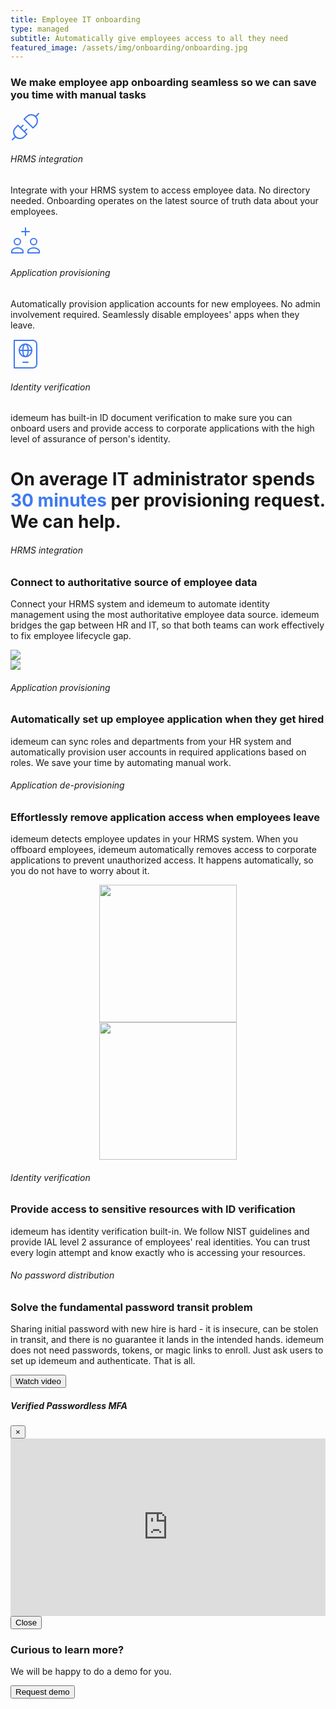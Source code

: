 ```yaml
---
title: Employee IT onboarding
type: managed
subtitle: Automatically give employees access to all they need
featured_image: /assets/img/onboarding/onboarding.jpg
---
```


<!-- opening -->
<div class="section">
  <div class="container">
    <div class="row mb-5">
      <div class="col-lg-12 mx-auto text-center">
		<h3 class="display-3">We make employee app onboarding seamless so we can save you time with manual tasks</h3>
       </div>
    </div>
    <div class="row text-left">
            <div class="col-md-4">
              <div class="info" style="text-align: left;">
                <div class="icon">
                  <svg xmlns="http://www.w3.org/2000/svg" width="48" height="48" viewBox="0 0 48 48"><title>plug-2</title><g stroke-linecap="round" stroke-linejoin="round" stroke-width="2" fill="none" stroke="#3e79f1"><line x1="3" y1="45" x2="7.929" y2="40.071"></line><path d="M11.929,21.929l-4,4A10,10,0,0,0,22.071,40.071l4-4Z"></path><line x1="45" y1="3" x2="40.071" y2="7.929" stroke="#3e79f1"></line><path d="M36.071,26.071l4-4A10,10,0,0,0,25.929,7.929l-4,4Z" stroke="#3e79f1"></path><line x1="20" y1="22" x2="16" y2="26"></line><line x1="26" y1="28" x2="22" y2="32"></line></g></svg>
                </div>
                <h6 class="info-title text-uppercase" style="padding: 0 0; ">HRMS integration</h6>
                <p class="description opacity-8">Integrate with your HRMS system to access employee data. No directory needed. Onboarding operates on the latest source of truth data about your employees.</p>
              </div>
            </div>
            <div class="col-md-4">
              <div class="info" style="text-align: left;">
                <div class="icon">
                  <svg xmlns="http://www.w3.org/2000/svg" width="48" height="48" viewBox="0 0 48 48"><title>b-add</title><g stroke-linecap="round" stroke-linejoin="round" stroke-width="2" fill="none" stroke="#3e79f1"><path d="M20,41.672 c0-1.208-0.529-2.357-1.476-3.108C17.078,37.416,14.57,36,11,36s-6.078,1.416-7.524,2.564C2.529,39.315,2,40.464,2,41.672V44h18 V41.672z"></path> <circle cx="11" cy="26" r="5"></circle> <path d="M46,41.672 c0-1.208-0.529-2.357-1.476-3.108C43.078,37.416,40.57,36,37,36s-6.078,1.416-7.524,2.564C28.529,39.315,28,40.464,28,41.672V44h18 V41.672z"></path> <circle cx="37" cy="26" r="5"></circle> <line x1="24" y1="4" x2="24" y2="16" stroke="#3e79f1"></line> <line x1="18" y1="10" x2="30" y2="10" stroke="#3e79f1"></line></g></svg>
                </div>
                <h6 class="info-title text-uppercase" style="padding: 0 0; ">Application provisioning</h6>
                <p class="description opacity-8">Automatically provision application accounts for new employees. No admin involvement required. Seamlessly disable employees' apps when they leave.</p>
              </div>
            </div>
            <div class="col-md-4">
              <div class="info" style="text-align: left;">
                <div class="icon">
                  <svg xmlns="http://www.w3.org/2000/svg" width="48" height="48" viewBox="0 0 48 48"><title>passport</title><g stroke-linecap="round" stroke-linejoin="round" stroke-width="2" fill="none" stroke="#3e79f1"><line x1="28" y1="37" x2="20" y2="37" stroke="#3e79f1"></line> <line x1="14" y1="18" x2="34" y2="18" stroke="#3e79f1"></line> <circle cx="24" cy="18" r="10" stroke="#3e79f1"></circle> <ellipse cx="24" cy="18" rx="4.3" ry="10" stroke="#3e79f1"></ellipse> <path d="M42,40c0,3.3-2.7,6-6,6H6V2 h30c3.3,0,6,2.7,6,6V40z"></path></g></svg>
                </div>
                <h6 class="info-title text-uppercase" style="padding: 0 0; ">Identity verification</h6>
                <p class="description opacity-8">idemeum has built-in ID document verification to make sure you can onboard users and provide access to corporate applications with the high level of assurance of person's identity.</p>
              </div>
            </div>            
    </div>
  </div>
</div>

<div class="section bg-secondary">
  <div class="container">
    <div class="row">
      <div class="col-lg-12 mx-auto text-center">
		  <h1 class="display-2">On average IT administrator spends <span class="font-tertiary-large" style="display: inline; color: #3E79F1;">30 minutes</span> per provisioning request. We can help.</h1>
	  </div>
	</div>
  </div>
</div>

<!-- HR system integration -->
<div class="section mt-5 mb-5">
  <div class="container">
    <div class="row">
      <div class="col-lg-6 mx-auto mx-auto justify-content-center d-flex flex-column">
        <h6 class="text-uppercase">HRMS integration</h6>
        <h3 class="display-3">Connect to authoritative source of employee data</h3>
        <p class="lead">Connect your HRMS system and idemeum to automate identity management using the most authoritative employee data source. idemeum bridges the gap between HR and IT, so that both teams can work effectively to fix employee lifecycle gap.</p>
      </div>
      <div class="col-lg-6 mx-auto">
          <img src="./assets/img/onboarding/hrms.png">
      </div>
    </div>
  </div>
</div>

<!-- Application provisioning -->
<div class="section mt-5 mb-5">
  <div class="container">
    <div class="row" style="flex-wrap: wrap-reverse;">
      <div class="col-lg-6 mx-auto">
          <img src="./assets/img/onboarding/roles.png">
      </div>
      <div class="col-lg-6 mx-auto mx-auto justify-content-center d-flex flex-column">
        <h6 class="text-uppercase">Application provisioning</h6>
        <h3 class="display-3">Automatically set up employee application when they get hired</h3>
        <p class="lead">idemeum can sync roles and departments from your HR system and automatically provision user accounts in required applications based on roles. We save your time by automating manual work.</p>
      </div>
    </div>
  </div>
</div>

<!-- De-provisioning-->
<div class="section mt-5 mb-5">
  <div class="container">
    <div class="row">
      <div class="col-lg-6 mx-auto d-flex flex-column">
        <h6 class="text-uppercase">Application de-provisioning</h6>
        <h3 class="display-3">Effortlessly remove application access when employees leave</h3>
        <p class="lead">idemeum detects employee updates in your HRMS system. When you offboard employees, idemeum automatically removes access to corporate applications to prevent unauthorized access. It happens automatically, so you do not have to worry about it.</p>
      </div>
      <div class="col-lg-6 mx-auto" style="text-align: center;">
        <img src="./assets/img/onboarding/deprovisioning.png" width="220">
      </div>
    </div>
  </div>
</div>

<!-- identity verification -->
<div class="section mt-5 mb-5">
  <div class="container">
    <div class="row" style="flex-wrap: wrap-reverse;">
      <div class="col-lg-6 mx-auto" style="text-align: center;">
          <img src="./assets/img/onboarding/idverif.png" width="220">
      </div>
      <div class="col-lg-6 mx-auto mx-auto justify-content-center d-flex flex-column">
        <h6 class="text-uppercase">Identity verification</h6>
        <h3 class="display-3">Provide access to sensitive resources with ID verification</h3>
        <p class="lead">idemeum has identity verification built-in. We follow NIST guidelines and provide IAL level 2 assurance of employees' real identities. You can trust every login attempt and know exactly who is accessing your resources.</p>
      </div>
    </div>
  </div>
</div>



<!-- No password distribution-->
<div class="section mt-5 mb-5 bg-secondary">
  <div class="container">
    <div class="row">
      <div class="col-lg-6 mx-auto d-flex flex-column">
        <h6 class="text-uppercase">No password distribution</h6>
        <h3 class="display-3">Solve the fundamental password transit problem</h3>
        <p class="lead">Sharing initial password with new hire is hard - it is insecure, can be stolen in transit, and there is no guarantee it lands in the intended hands. idemeum does not need passwords, tokens, or magic links to enroll. Just ask users to set up idemeum and authenticate. That is all.</p>
      </div>
      <div class="col-lg-6 mx-auto">
        <div class="card card-blog card-background" data-animation="zooming">
          <div class="full-background" style="background-image: url('/assets/img/onboarding/onboarding-intro.png"></div>
            <div class="card-body">
              <div class="content-bottom">
                <button type="button" class="btn btn-outline-white" data-toggle="modal" data-target="#modal-onboarding"><span class="btn-inner--icon"><i class="ni ni-button-play"></i></span> Watch video</button>
              </div>
            </div>
          </div>
      </div>
    </div>
  </div>
</div>

<!-- onboarding intro video modal -->
<div class="modal fade bd-example-modal-lg" id="modal-onboarding" tabindex="-1" role="dialog" aria-labelledby="modal-notification" aria-hidden="true">
  <div class="modal-dialog modal-success modal-dialog-centered modal-lg" role="document">
    <div class="modal-content bg-gradient-info">
      <div class="modal-header">
        <h5 class="modal-title" id="modal-title-notification">Verified Passwordless MFA</h5>
        <button type="button" class="close" data-dismiss="modal" aria-label="Close">
          <span aria-hidden="true">×</span>
        </button>
      </div>
      <div class="modal-body">
        <!-- Video explainer -->
        <style>.embed-container { position: relative; padding-bottom: 56.25%; height: 0; overflow: hidden; max-width: 100%; } .embed-container iframe, .embed-container object, .embed-container embed { position: absolute; top: 0; left: 0; width: 100%; height: 100%; }</style><div class='embed-container'><iframe id="video-onboarding" src='https://www.youtube.com/embed/yGVo2vYWvIw' frameborder='0' allow="accelerometer; autoplay; clipboard-write; encrypted-media; gyroscope; picture-in-picture" allowfullscreen></iframe></div>
        <!-- End of video -->
      </div>
      <div class="modal-footer">
        <button type="button" class="btn btn-secondary" data-dismiss="modal">Close</button>
      </div>
    </div>
  </div>
</div>




<!-- Contact us for demo -->
<div id="main" class="container mt-5">
<div class="section bg-primary">
  <div class="container">
    <div class="row">
      <div class="col-md-6 mx-auto text-center">
          <h3 class=" display-3 text-neutral">Curious to learn more?</h3>
          <p class="text-neutral">We will be happy to do a demo for you.</p>
      </div>
    </div>
    <div class="row">
      <div class="col-md-6 mx-auto text-center">
        <a href="/contact">
          <button type="submit" class="btn btn-success">Request demo</button>
        </a>
      </div>
    </div>
  </div>
</div>
</div>

<!-- Stop youtube video in a div on click -->
<script src="/assets/js/core/jquery.min.js" type="text/javascript"></script>

<script>
  $(document).ready(function(){
      /* Get iframe src attribute value i.e. YouTube video url
      and store it in a variable */
      var url = $("#video-onboarding").attr('src');
      var autoplay = "?autoplay=1"
      var res = url.concat(autoplay)

      /* Assign empty url value to the iframe src attribute when
      modal hide, which stop the video playing */
      $("#modal-onboarding").on('hide.bs.modal', function(){
          $("#video-onboarding").attr('src', '');
      });

      /* Assign the initially stored url back to the iframe src
      attribute when modal is displayed again */
      $("#modal-onboarding").on('show.bs.modal', function(){
          $("#video-onboarding").attr('src', res);
      });
  });
</script>

